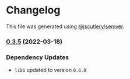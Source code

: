 # Changelog

This file was generated using [@jscutlery/semver](https://github.com/jscutlery/semver).

### [0.3.5](https://github.com/rostyk-begey/nx-sandbox/compare/lib2-0.3.4...lib2-0.3.5) (2022-03-18)

### Dependency Updates

* `lib1` updated to version `0.6.0`
